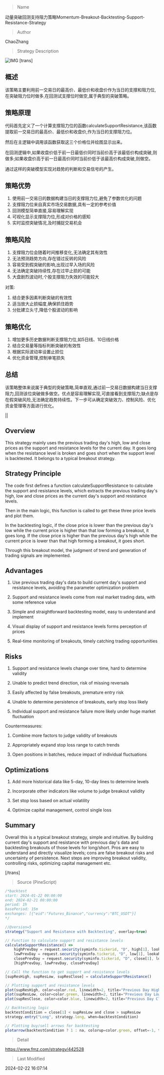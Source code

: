 
> Name

动量突破回测支持阻力策略Momentum-Breakout-Backtesting-Support-Resistance-Strategy

> Author

ChaoZhang

> Strategy Description

![IMG](https://www.fmz.com/upload/asset/f095b3b11c68e3f733.png)
[trans]
## 概述

该策略主要利用前一交易日的最高价、最低价和收盘价作为当日的支撑和阻力位,在突破阻力位时做多,在回测试支撑位时做空,属于典型的突破策略。

## 策略原理

代码首先定义了一个计算支撑阻力位的函数calculateSupportResistance,该函数提取前一交易日的最高价、最低价和收盘价,作为当日的支撑阻力位。

然后在主逻辑中调用该函数获取这三个价格位并绘图显示出来。

在回测逻辑中,如果收盘价低于前一日最低价同时当前价高于该最低价构成突破,则做多;如果收盘价高于前一日最高价同时当前价低于该最高价构成突破,则做空。

通过这样的突破模型实现对趋势的判断和交易信号的产生。

## 策略优势

1. 使用前一交易日的数据构建当日的支撑阻力位,避免了参数优化的问题
2. 支撑阻力位来自真实市场交易数据,具有一定的参考价值
3. 回测模型简单直接,容易理解实现
4. 可视化显示支撑阻力位,形成对价格的感知
5. 实时监控突破情况,及时捕捉交易机会

## 策略风险

1. 支撑阻力位会随着时间推移变化,无法确定其有效性
2. 无法预测趋势方向,存在错过反转的风险
3. 容易受到假突破的影响,出现过早入场的风险
4. 无法确定突破持续性,存在过早止损的可能
5. 大盘剧烈波动时,个股支撑阻力失效的可能较大

对策:

1. 结合更多因素判断突破的有效性
2. 适当放大止损幅度,确保抓住趋势
3. 分批建立头寸,降低个股波动的影响

## 策略优化

1. 增加更多历史数据判断支撑阻力位,如5日线、10日线价格
2. 结合交易量等指标判断突破的有效性 
3. 根据实际波动率设置止损位
4. 优化资金管理,控制单笔损失

## 总结

该策略整体来说属于典型的突破策略,简单直观,通过前一交易日数据构建当日支撑阻力,回测该位突破做多做空。优点是容易理解实现,可直接看到支撑阻力;缺点是存在假突破风险,无法确定趋势持续性。下一步可从确定突破效力、控制风险、优化资金管理等方面进行优化。

||

## Overview

This strategy mainly uses the previous trading day's high, low and close prices as the support and resistance levels for the current day. It goes long when the resistance level is broken and goes short when the support level is backtested. It belongs to a typical breakout strategy.

## Strategy Principle 

The code first defines a function calculateSupportResistance to calculate the support and resistance levels, which extracts the previous trading day's high, low and close prices as the current day's support and resistance levels.

Then in the main logic, this function is called to get these three price levels and plot them.

In the backtesting logic, if the close price is lower than the previous day's low while the current price is higher than that low forming a breakout, it goes long. If the close price is higher than the previous day's high while the current price is lower than that high forming a breakout, it goes short. 

Through this breakout model, the judgment of trend and generation of trading signals are implemented.

## Advantages

1. Use previous trading day's data to build current day's support and resistance levels, avoiding the parameter optimization problem

2. Support and resistance levels come from real market trading data, with some reference value

3. Simple and straightforward backtesting model, easy to understand and implement

4. Visual display of support and resistance levels forms perception of prices  

5. Real-time monitoring of breakouts, timely catching trading opportunities

## Risks

1. Support and resistance levels change over time, hard to determine validity

2. Unable to predict trend direction, risk of missing reversals 

3. Easily affected by false breakouts, premature entry risk

4. Unable to determine persistence of breakouts, early stop loss likely

5. Individual support and resistance failure more likely under huge market fluctuation

Countermeasures:

1. Combine more factors to judge validity of breakouts

2. Appropriately expand stop loss range to catch trends  

3. Open positions in batches, reduce impact of individual fluctuations

## Optimizations

1. Add more historical data like 5-day, 10-day lines to determine levels

2. Incorporate other indicators like volume to judge breakout validity  

3. Set stop loss based on actual volatility  

4. Optimize capital management, control single loss

## Summary

Overall this is a typical breakout strategy, simple and intuitive. By building current day's support and resistance with previous day's data and backtesting breakouts of those levels for long/short. Pros are easy to understand and directly visualize levels; cons are false breakout risks and uncertainty of persistence. Next steps are improving breakout validity, controlling risks, optimizing capital management etc.

[/trans]



> Source (PineScript)

``` javascript
/*backtest
start: 2024-01-22 00:00:00
end: 2024-02-21 00:00:00
period: 1h
basePeriod: 15m
exchanges: [{"eid":"Futures_Binance","currency":"BTC_USDT"}]
*/

//@version=5
strategy("Support and Resistance with Backtesting", overlay=true)

// Function to calculate support and resistance levels
calculateSupportResistance() =>
    highPrevDay = request.security(syminfo.tickerid, "D", high[1], lookahead=barmerge.lookahead_on)
    lowPrevDay = request.security(syminfo.tickerid, "D", low[1], lookahead=barmerge.lookahead_on)
    closePrevDay = request.security(syminfo.tickerid, "D", close[1], lookahead=barmerge.lookahead_on)
    [highPrevDay, lowPrevDay, closePrevDay]

// Call the function to get support and resistance levels
[supResHigh, supResLow, supResClose] = calculateSupportResistance()

// Plotting support and resistance levels
plot(supResHigh, color=color.red, linewidth=2, title="Previous Day High")
plot(supResLow, color=color.green, linewidth=2, title="Previous Day Low")
plot(supResClose, color=color.blue, linewidth=2, title="Previous Day Close")

// Backtesting logic
backtestCondition = close[1] < supResLow and close > supResLow
strategy.entry("Long", strategy.long, when=backtestCondition)

// Plotting buy/sell arrows for backtesting
plotarrow(backtestCondition ? 1 : na, colorup=color.green, offset=-1, transp=0)

```

> Detail

https://www.fmz.com/strategy/442528

> Last Modified

2024-02-22 16:07:14
